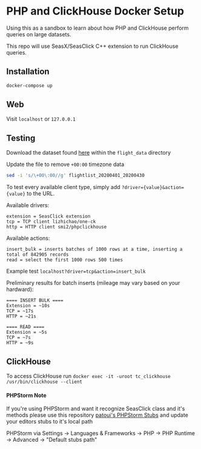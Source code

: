 # PHP and ClickHouse Docker Setup

Using this as a sandbox to learn about how PHP and ClickHouse perform queries on large datasets.

This repo will use SeasX/SeasClick C++ extension to run ClickHouse queries.

## Installation

```bash
docker-compose up
```

## Web

Visit `localhost` or `127.0.0.1`

## Testing

Download the dataset found [here](https://clickhouse.com/docs/en/getting-started/example-datasets/opensky) within the `flight_data` directory

Update the file to remove `+00:00` timezone data
```bash
sed -i 's/\+00\:00//g' flightlist_20200401_20200430
```

To test every available client type, simply add `?driver={value}&action={value}` to the URL.

Available drivers:
```
extension = SeasClick extension
tcp = TCP client lizhichao/one-ck
http = HTTP client smi2/phpclickhouse
```

Available actions:
```
insert_bulk = inserts batches of 1000 rows at a time, inserting a total of 842905 records
read = select the first 1000 rows 500 times
```

Example test `localhost?driver=tcp&action=insert_bulk`

Preliminary results for batch inserts (mileage may vary based on your hardward):
```
==== INSERT BULK ====
Extension = ~10s
TCP = ~17s
HTTP = ~21s

==== READ ====
Extension = ~5s
TCP = ~7s
HTTP = ~9s
```

## ClickHouse

To access ClickHouse run `docker exec -it -uroot tc_clickhouse /usr/bin/clickhouse --client`

#### PHPStorm Note

If you're using PHPStorm and want it recognize SeasClick class and it's methods please use this repository [patoui's PHPStorm Stubs](https://github.com/patoui/phpstorm-stubs/) and update your editors stubs to it's local path

PHPStorm via Settings -> Languages & Frameworks -> PHP -> PHP Runtime -> Advanced -> "Default stubs path"
